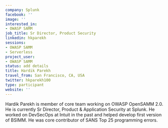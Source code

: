 ```yaml
---
company: Splunk
facebook: ''
image: ''
interested_in:
- OWASP SAMM
job_title: Sr Director, Product Security
linkedin: hkparekh
sessions:
- OWASP SAMM
- Serverless
project_user:
- OWASP SAMM
status: add details
title: Hardik Parekh
travel_from: San Francisco, CA, USA
twitter: hkparekh100
type: participant
website: ''
---
```


Hardik Parekh is member of core team working on OWASP OpenSAMM 2.0. He is currently Sr Director, Product & Application Security at Splunk. He worked on DevSecOps at Intuit in the past and helped develop first version of BSIMM. He was core contributor of SANS Top 25 programming errors.